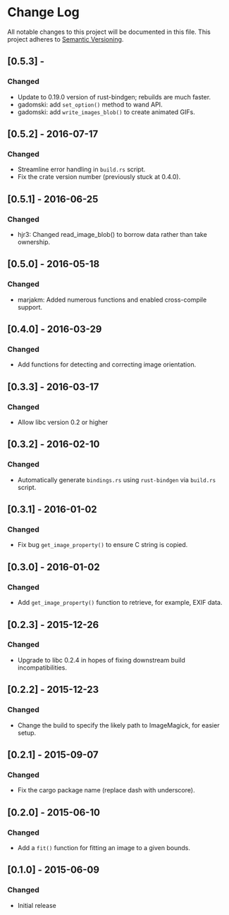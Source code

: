 # Change Log

All notable changes to this project will be documented in this file.
This project adheres to [Semantic Versioning](http://semver.org/).

## [0.5.3] -
### Changed
- Update to 0.19.0 version of rust-bindgen; rebuilds are much faster.
- gadomski: add `set_option()` method to wand API.
- gadomski: add `write_images_blob()` to create animated GIFs.

## [0.5.2] - 2016-07-17
### Changed
- Streamline error handling in `build.rs` script.
- Fix the crate version number (previously stuck at 0.4.0).

## [0.5.1] - 2016-06-25
### Changed
- hjr3: Changed read_image_blob() to borrow data rather than take ownership.

## [0.5.0] - 2016-05-18
### Changed
- marjakm: Added numerous functions and enabled cross-compile support.

## [0.4.0] - 2016-03-29
### Changed
- Add functions for detecting and correcting image orientation.

## [0.3.3] - 2016-03-17
### Changed
- Allow libc version 0.2 or higher

## [0.3.2] - 2016-02-10
### Changed
- Automatically generate `bindings.rs` using `rust-bindgen` via `build.rs` script.

## [0.3.1] - 2016-01-02
### Changed
- Fix bug `get_image_property()` to ensure C string is copied.

## [0.3.0] - 2016-01-02
### Changed
- Add `get_image_property()` function to retrieve, for example, EXIF data.

## [0.2.3] - 2015-12-26
### Changed
- Upgrade to libc 0.2.4 in hopes of fixing downstream build incompatibilities.

## [0.2.2] - 2015-12-23
### Changed
- Change the build to specify the likely path to ImageMagick, for easier setup.

## [0.2.1] - 2015-09-07
### Changed
- Fix the cargo package name (replace dash with underscore).

## [0.2.0] - 2015-06-10
### Changed
- Add a `fit()` function for fitting an image to a given bounds.

## [0.1.0] - 2015-06-09
### Changed
- Initial release
